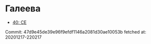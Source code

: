 # Галеева
- [40: CE](40.md)

Commit: 47d9e45de39e96f9efdf1146a2081d30ae10053b
 fetched at: 20201217-220217
